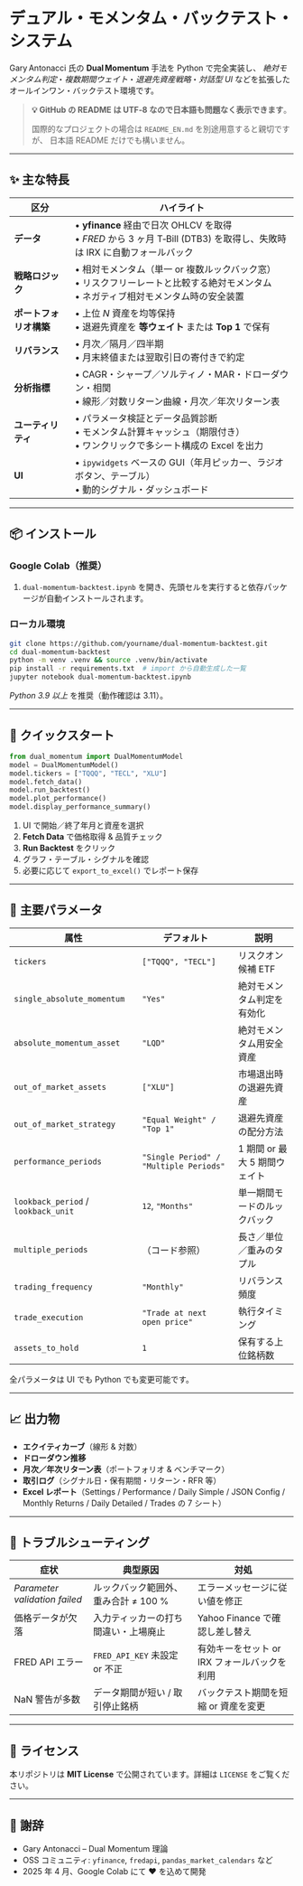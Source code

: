 # デュアル・モメンタム・バックテスト・システム

Gary Antonacci 氏の **Dual Momentum** 手法を Python で完全実装し、
*絶対モメンタム判定*・*複数期間ウェイト*・*退避先資産戦略*・*対話型 UI* などを拡張したオールインワン・バックテスト環境です。

> **💡 GitHub の README は UTF‑8 なので日本語も問題なく表示できます**。
>
> 国際的なプロジェクトの場合は `README_EN.md` を別途用意すると親切ですが、
> 日本語 README だけでも構いません。

---
## ✨ 主な特長

| 区分 | ハイライト |
|------|------------|
| **データ** | • **yfinance** 経由で日次 OHLCV を取得  <br>• *FRED* から 3 ヶ月 T‑Bill (DTB3) を取得し、失敗時は IRX に自動フォールバック |
| **戦略ロジック** | • 相対モメンタム（単一 or 複数ルックバック窓）  <br>• リスクフリーレートと比較する絶対モメンタム  <br>• ネガティブ相対モメンタム時の安全装置 |
| **ポートフォリオ構築** | • 上位 *N* 資産を均等保持  <br>• 退避先資産を **等ウェイト** または **Top 1** で保有 |
| **リバランス** | • 月次／隔月／四半期  <br>• 月末終値または翌取引日の寄付きで約定 |
| **分析指標** | • CAGR・シャープ／ソルティノ・MAR・ドローダウン・相関  <br>• 線形／対数リターン曲線・月次／年次リターン表 |
| **ユーティリティ** | • パラメータ検証とデータ品質診断  <br>• モメンタム計算キャッシュ（期限付き）  <br>• ワンクリックで多シート構成の Excel を出力 |
| **UI** | • `ipywidgets` ベースの GUI（年月ピッカー、ラジオボタン、テーブル）  <br>• 動的シグナル・ダッシュボード |

---
## 📦 インストール

### Google Colab（推奨）
  1. `dual-momentum-backtest.ipynb` を開き、先頭セルを実行すると依存パッケージが自動インストールされます。

### ローカル環境
```bash
git clone https://github.com/yourname/dual-momentum-backtest.git
cd dual-momentum-backtest
python -m venv .venv && source .venv/bin/activate
pip install -r requirements.txt  # import から自動生成した一覧
jupyter notebook dual-momentum-backtest.ipynb
```
*Python 3.9 以上* を推奨（動作確認は 3.11）。

---
## 🚀 クイックスタート

```python
from dual_momentum import DualMomentumModel
model = DualMomentumModel()
model.tickers = ["TQQQ", "TECL", "XLU"]
model.fetch_data()
model.run_backtest()
model.plot_performance()
model.display_performance_summary()
```

1. UI で開始／終了年月と資産を選択
2. **Fetch Data** で価格取得 & 品質チェック
3. **Run Backtest** をクリック
4. グラフ・テーブル・シグナルを確認
5. 必要に応じて `export_to_excel()` でレポート保存

---
## 🔧 主要パラメータ

| 属性 | デフォルト | 説明 |
|------|-----------|------|
| `tickers` | `["TQQQ", "TECL"]` | リスクオン候補 ETF |
| `single_absolute_momentum` | `"Yes"` | 絶対モメンタム判定を有効化 |
| `absolute_momentum_asset` | `"LQD"` | 絶対モメンタム用安全資産 |
| `out_of_market_assets` | `["XLU"]` | 市場退出時の退避先資産 |
| `out_of_market_strategy` | `"Equal Weight" / "Top 1"` | 退避先資産の配分方法 |
| `performance_periods` | `"Single Period" / "Multiple Periods"` | 1 期間 or 最大 5 期間ウェイト |
| `lookback_period` / `lookback_unit` | `12`, `"Months"` | 単一期間モードのルックバック |
| `multiple_periods` | （コード参照） | 長さ／単位／重みのタプル |
| `trading_frequency` | `"Monthly"` | リバランス頻度 |
| `trade_execution` | `"Trade at next open price"` | 執行タイミング |
| `assets_to_hold` | `1` | 保有する上位銘柄数 |

全パラメータは UI でも Python でも変更可能です。

---
## 📈 出力物

* **エクイティカーブ**（線形 & 対数）
* **ドローダウン推移**
* **月次／年次リターン表**（ポートフォリオ & ベンチマーク）
* **取引ログ**（シグナル日・保有期間・リターン・RFR 等）
* **Excel レポート**（Settings / Performance / Daily Simple / JSON Config / Monthly Returns / Daily Detailed / Trades の 7 シート）

---
## 🤔 トラブルシューティング

| 症状 | 典型原因 | 対処 |
|------|----------|------|
| *Parameter validation failed* | ルックバック範囲外、重み合計 ≠ 100 % | エラーメッセージに従い値を修正 |
| 価格データが欠落 | 入力ティッカーの打ち間違い・上場廃止 | Yahoo Finance で確認し差し替え |
| FRED API エラー | `FRED_API_KEY` 未設定 or 不正 | 有効キーをセット or IRX フォールバックを利用 |
| NaN 警告が多数 | データ期間が短い / 取引停止銘柄 | バックテスト期間を短縮 or 資産を変更 |

---
## 📝 ライセンス

本リポジトリは **MIT License** で公開されています。詳細は `LICENSE` をご覧ください。

---
## 🙏 謝辞

* Gary Antonacci – Dual Momentum 理論
* OSS コミュニティ: `yfinance`, `fredapi`, `pandas_market_calendars` など
* 2025 年 4 月、Google Colab にて ❤️ を込めて開発

